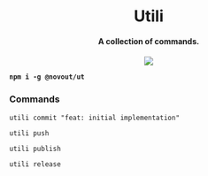 <h1 align="center">
Utili
</h1>
<h4 align="center">
A collection of commands.
<h4>
<p align="center">
  <a href="https://www.npmjs.com/package/@novout/ut"><img src="https://img.shields.io/npm/v/@novout/ut?style=for-the-badge&color=a0a3cf&label="></a>
<p>

`npm i -g @novout/ut`

### Commands

`utili commit "feat: initial implementation"`

`utili push`

`utili publish`

`utili release`
